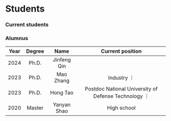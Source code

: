 # **Students**

### **Current students**



### **Alumnus**

| Year | Degree | Name | Current position |
| :---:|     :---:    | :---:| :---: |
| 2024 | Ph.D. | Jinfeng Qin | |
| 2023 | Ph.D. | Mao Zhang | Industry ｜
| 2023 | Ph.D. | Hong Tao | Postdoc National University of Defense Technology ｜
| 2020 | Master | Yanyan Shao | High school |

